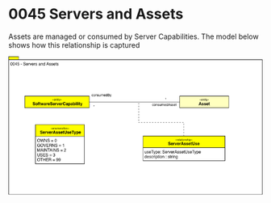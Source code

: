 <!-- SPDX-License-Identifier: CC-BY-4.0 -->
<!-- Copyright Contributors to the Egeria project. -->

# 0045 Servers and Assets

Assets are managed or consumed by Server Capabilities.
The model below shows how this relationship is captured

![UML](0045-Servers-and-Assets.png)